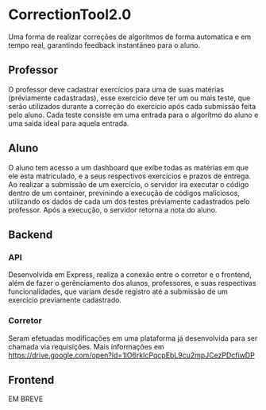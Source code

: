 # CorrectionTool2.0
Uma forma de realizar correções de algorítmos de forma automatica e em tempo real, garantindo feedback instantâneo para o aluno.

## Professor
O professor deve cadastrar exercícios para uma de suas matérias (préviamente cadastradas), esse exercício deve ter um ou mais teste,
que serão utilizados durante a correção do exercício após cada submissão feita pelo aluno.
Cada teste consiste em uma entrada para o algorítmo do aluno e uma saida ideal para aquela entrada.

## Aluno
O aluno tem acesso a um dashboard que exibe todas as matérias em que ele esta matriculado, e a seus respectivos exercícios e prazos
de entrega.
Ao realizar a submissão de um exercício, o servidor ira executar o código dentro de um container, previnindo a execução de códigos
malíciosos, utilizando os dados de cada um dos testes préviamente cadastrados pelo professor. Após a execução, o servidor retorna
a nota do aluno.


## Backend
### API
Desenvolvida em Express, realiza a conexão entre o corretor e o frontend, além de fazer o gerênciamento dos alunos, professores, e suas respectivas 
funcionalidades, que variam desde registro até a submissão de um exercício previamente cadastrado.

### Corretor
Seram efetuadas modificações em uma plataforma já desenvolvida para ser chamada via requisições. Mais informações em https://drive.google.com/open?id=1lO6rkIcPqcpEbL9cu2mpJCezPDcfiwDP


## Frontend
EM BREVE

